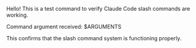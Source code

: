 Hello! This is a test command to verify Claude Code slash commands are working.

Command argument received: $ARGUMENTS

This confirms that the slash command system is functioning properly.